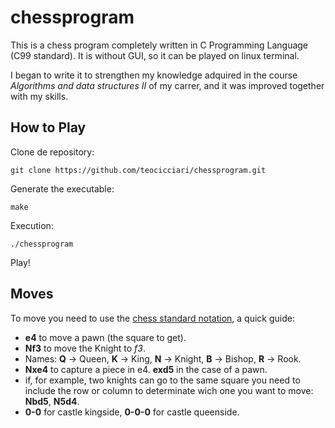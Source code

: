 # chessprogram

This is a chess program completely written in C Programming Language (C99 standard). It is without GUI, so it can be played on linux terminal.

I began to write it to strengthen my knowledge adquired in the course *Algorithms and data structures II* of my carrer, and it was improved together with my skills.

## How to Play

Clone de repository:

```
git clone https://github.com/teocicciari/chessprogram.git
```

Generate the executable:
```
make
```

Execution:
```
./chessprogram
```

Play!

## Moves

To move you need to use the [chess standard notation](https://en.wikipedia.org/wiki/Algebraic_notation_(chess)), a quick guide:

- **e4** to move a pawn (the square to get).
- **Nf3** to move the Knight to *f3*.
- Names: **Q** -> Queen, **K** -> King, **N** -> Knight, **B** -> Bishop, **R** -> Rook.
- **Nxe4** to capture a piece in e4. **exd5** in the case of a pawn.
- if, for example, two knights can go to the same square you need to include the row or column to determinate wich one you want to move: **Nbd5**, **N5d4**.
- **0-0** for castle kingside, **0-0-0** for castle queenside.